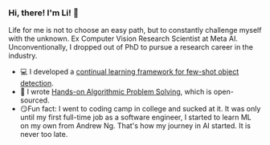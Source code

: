 ### Hi, there! I'm Li! :wave:
Life for me is not to choose an easy path, but to constantly challenge myself with the unknown. Ex Computer Vision Research Scientist at Meta AI. Unconventionally, I dropped out of PhD to pursue a research career in the industry.
* :computer: I developed a [continual learning framework for few-shot object detection](https://github.com/facebookresearch/sylph-few-shot-detection).
* :memo: I wrote [Hands-on Algorithmic Problem Solving](https://github.com/liyin2015/Hands-on-Algorithmic-Problem-Solving), which is open-sourced.
* :smirk:Fun fact: I went to coding camp in college and sucked at it. It was only until my first full-time job as a software engineer, I started to learn ML on my own from Andrew Ng. That's how my journey in AI started. It is never too late.
<!---https://www.webfx.com/tools/emoji-cheat-sheet/*/--->


